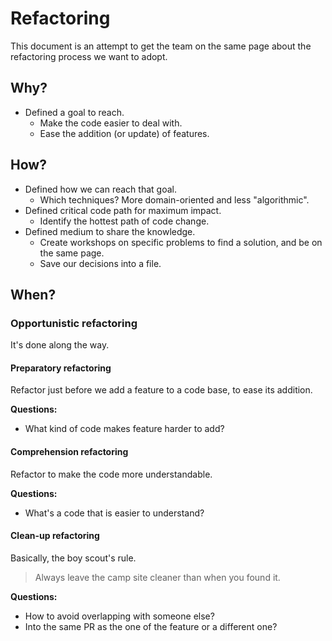 # Refactoring

This document is an attempt to get the team on the same page about the refactoring process we want to adopt.

## Why?
* Defined a goal to reach.
  * Make the code easier to deal with.
  * Ease the addition (or update) of features.

## How?
* Defined how we can reach that goal.
  * Which techniques? More domain-oriented and less "algorithmic".
* Defined critical code path for maximum impact.
  * Identify the hottest path of code change.
* Defined medium to share the knowledge.
  * Create workshops on specific problems to find a solution, and be on the same page.
  * Save our decisions into a file.

## When?
### Opportunistic refactoring
It's done along the way.

#### Preparatory refactoring
Refactor just before we add a feature to a code base, to ease its addition.

**Questions:**

* What kind of code makes feature harder to add?

#### Comprehension refactoring
Refactor to make the code more understandable.

**Questions:**

* What's a code that is easier to understand?

#### Clean-up refactoring
Basically, the boy scout's rule.

> Always leave the camp site cleaner than when you found it.

**Questions:**

* How to avoid overlapping with someone else?
* Into the same PR as the one of the feature or a different one?
